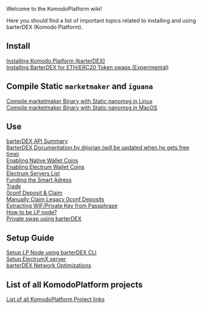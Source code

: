 Welcome to the KomodoPlatform wiki!

Here you should find a list of important topics related to installing and using barterDEX (Komodo Platform).

## Install

[Installing Komodo Platform (barterDEX)](https://github.com/KomodoPlatform/KomodoPlatform/wiki/Installing-and-Using-Komodo-Platform-(barterDEX))  
[Installing BarterDEX for ETH/ERC20 Token swaps (Experimental)](https://github.com/KomodoPlatform/KomodoPlatform/wiki/Step-by-Step-Setup-Guide-for-ETH-(ERC20)-Token-Swap-Using-barterDEX)

## Compile Static `marketmaker` and `iguana`
[Compile marketmaker Binary with Static nanomsg in Linux](https://github.com/KomodoPlatform/KomodoPlatform/wiki/Compile-marketmaker-Binary-with-Static-nanomsg-in-Linux)  
[Compile marketmaker Binary with Static nanomsg in MacOS](https://github.com/KomodoPlatform/KomodoPlatform/wiki/Compile-marketmaker-Binary-with-Static-nanomsg-in-MacOS)

## Use

[barterDEX API Summary](https://github.com/KomodoPlatform/KomodoPlatform/wiki/BarterDEX-API-Summary-by-Category)  
[BarterDEX Documentation by @jorian (will be updated when he gets free time)](https://media.readthedocs.org/pdf/barterdex/latest/barterdex.pdf)  
[Enabling Native Wallet Coins](https://github.com/KomodoPlatform/KomodoPlatform/wiki/Enabling-Native-Wallet-Coins-for-Trading)  
[Enabling Electrum Wallet Coins](https://github.com/KomodoPlatform/KomodoPlatform/wiki/Enabling-Electrum-Wallet-Coins)  
[Electrum Servers List](https://github.com/KomodoPlatform/KomodoPlatform/wiki/Electrum-servers-list)  
[Funding the Smart Adress](https://github.com/KomodoPlatform/KomodoPlatform/wiki/Funding-the-Smart-Address)  
[Trade](https://github.com/KomodoPlatform/KomodoPlatform/wiki/Trade)  
[0conf Deposit & Claim](https://github.com/KomodoPlatform/KomodoPlatform/wiki/Processing-InstantDEX-swap-on-barterDEX)  
[Manually Claim Legacy 0conf Deposits](https://github.com/KomodoPlatform/KomodoPlatform/wiki/Manually-Claim-0conf-Deposits-Using-Linux)  
[Extracting WIF/Private Key from Passphrase](https://github.com/KomodoPlatform/KomodoPlatform/wiki/Extracting-WIF-privkey-from-Komodo-Platform)  
[How to be LP node?](https://github.com/KomodoPlatform/KomodoPlatform/wiki/Be-a-marketmaker-or-LP-using-barterDEX-CLI)  
[Private swap using barterDEX](https://github.com/KomodoPlatform/KomodoPlatform/wiki/Be-a-marketmaker-or-LP-using-barterDEX-CLI#private-trading-using-barterdex)

## Setup Guide

[Setup LP Node using barterDEX CLI](https://github.com/KomodoPlatform/KomodoPlatform/wiki/Be-a-marketmaker-or-LP-using-barterDEX-CLI)  
[Setup ElectrumX server](https://github.com/KomodoPlatform/KomodoPlatform/wiki/ElectrumX-guide-for-barterDEX)  
[barterDEX Network Optimizations](https://github.com/KomodoPlatform/KomodoPlatform/wiki/BarterDEX-Network-Optimisations-&-Handle-BarterDEX-on-Very-FAST-Computer)

## List of all KomodoPlatform projects

[List of all KomodoPlatform Project links](https://github.com/KomodoPlatform/KomodoPlatform/wiki/Source-of-all-KomodoPlatform-Repositories-and-Releases)